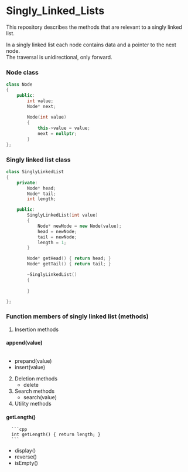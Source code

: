 # Singly_Linked_Lists
This repository describes the methods that are relevant to a singly linked list.

In a singly linked list each node contains data and a pointer to the next node. <br>
The traversal is unidirectional, only forward.

### Node class 

```cpp
class Node 
{
    public:
        int value;
        Node* next;
    
        Node(int value)
        {
            this->value = value;
            next = nullptr;
        }
};
```

### Singly linked list class

```cpp
class SinglyLinkedList
{
    private:
        Node* head;
        Node* tail;
        int length;

    public:
        SinglyLinkedList(int value)
        {
            Node* newNode = new Node(value);
            head = newNode;
            tail = newNode;
            length = 1;
        }

        Node* getHead() { return head; } 
        Node* getTail() { return tail; }

        ~SinglyLinkedList()
        {
          
        }

};
```

### Function members of singly linked list (methods)

1. Insertion methods
#### append(value)
  ```cpp

  ```
   - prepand(value)
   - insert(value)
2. Deletion methods
   - delete
3. Search methods
   - search(value)
4. Utility methods
#### getLength()
      ```cpp
      int getLength() { return length; }
      ```
   - display()
   - reverse()
   - isEmpty()
